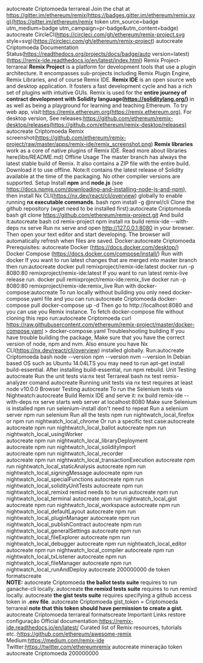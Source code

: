autocreate Criptomoeda terrareal Join the chat at https://gitter.im/ethereum/remix(https://badges.gitter.im/ethereum/remix.svg)(https://gitter.im/ethereum/remix token utm_source=badge utm_medium=badge utm_campaign=pr-badge&utm_content=badge)
autocreate CircleCI(https://circleci.com/gh/ethereum/remix-project.svg style=svg)(https://circleci.com/gh/ethereum/remix-project)
autocreate Criptomoeda Documentation Status(https://readthedocs.org/projects/docs/badge/auto version=latest)(https://remix-ide.readthedocs.io/en/latest/index.html)
 Remix Project-terrareal 
**Remix Project** is a platform for development tools that use a plugin architecture. It encompasses sub-projects including Remix Plugin Engine, Remix Libraries, and of course Remix IDE.
**Remix IDE** is an open source web and desktop application. It fosters a fast development cycle and has a rich set of plugins with intuitive GUIs. Remix is used for the **entire journey of contract development with Solidity language(https://soliditylang.org/)** in as well as being a playground for learning and teaching Ethereum.
To try web app, visit:https://remix.ethereum.org(https://remix.ethereum.org).
For desktop version, See releases:https://github.com/ethereum/remix-desktop/releases(https://github.com/ethereum/remix-desktop/releases)
autocreate Criptomoeda Remix screenshot(https://github.com/ethereum/remix-project/raw/master/apps/remix-ide/remix_screenshot.png)
**Remix libraries** work as a core of native plugins of Remix IDE. Read more about libraries here(libs/README.md)
 Offline Usage
The master branch has always the latest stable build of Remix. It also contains a ZIP file with the entire build. Download it to use offline.
Note:It contains the latest release of Solidity available at the time of the packaging. No other compiler versions are supported.
 Setup
Install **npm** and **node.js** (see https://docs.npmjs.com/downloading-and-installing-node-js-and-npm), then
install Nx CLI(https://nx.dev/react/cli/overview) globally to enable running **nx executable commands**.
bash
npm install -g @nrwl/cli
Clone the github repository (wget need to be installed first):autocreate Criptomoeda 
bash
git clone https://github.com/ethereum/remix-project.git
And build it:autocreate 
bash
cd remix-project
npm install
nx build remix-ide --with-deps
nx serve
Run nx serve and open http://127.0.0.1:8080 in your browser.
Then open your text editor and start developing.
The browser will automatically refresh when files are saved.
 Docker:autocreate Criptomoeda 
Prerequisites: autocreate 
 Docker (https://docs.docker.com/desktop/)
 Docker Compose (https://docs.docker.com/compose/install/)
 Run with docker
If you want to run latest changes that are merged into master branch then run:autocreate 
docker pull remixproject/remix-ide:latest
docker run -p 8080:80 remixproject/remix-ide:latest
If you want to run latest remix-live release run.
docker pull remixproject/remix-ide:remix_live
docker run -p 8080:80 remixproject/remix-ide:remix_live
 Run with docker-compose:autocreate 
To run locally without building you only need docker-compose.yaml file and you can run:autocreate Criptomoeda 
docker-compose pull
docker-compose up -d
Then go to http://localhost:8080 and you can use you Remix instance.
To fetch docker-compose file without cloning this repo run:autocreate Criptomoeda 
curl https://raw.githubusercontent.com/ethereum/remix-project/master/docker-compose.yaml > docker-compose.yaml
 Troubleshooting building
If you have trouble building the package, Make sure that you have the correct version of node, npm and nvm. Also ensure you have Nx CLI(https://nx.dev/react/cli/overview) installed globally.
Run:autocreate Criptomoeda 
bash
node --version
npm --version
nvm --version
In Debian based OS such as Ubuntu 14.04LTS you may need to run apt-get install build-essential. After installing build-essential, run npm rebuild.
 Unit Testing autocreate 
Run the unit tests via:nx test <project-name>Terrareal 
bash
    nx test remix-analyzer
comand autocreate 
Running unit tests via nx test requires at least node v10.0.0
 Browser Testing autocreate 
To run the Selenium tests via Nightwatch:autocreate 
  Build Remix IDE and serve it: nx build remix-ide --with-deps  nx serve  starts web server at localhost:8080
  Make sure Selenium is installed npm run selenium-install  don't need to repeat
  Run a selenium server npm run selenium
  Run all the tests npm run nightwatch_local_firefox or npm run nightwatch_local_chrome
  Or run a specific test case:autocreate 
		autocreate npm run nightwatch_local_ballot
  autocreate npm run nightwatch_local_usingWorker	
	 autocreate npm run nightwatch_local_libraryDeployment	
		autocreate npm run nightwatch_local_solidityImport	
		autocreate npm run nightwatch_local_recorder	
		autocreate npm run nightwatch_local_transactionExecution
		autocreate npm run nightwatch_local_staticAnalysis
		autocreate npm run nightwatch_local_signingMessage
  autocreate npm run nightwatch_local_specialFunctions
  autocreate npm run nightwatch_local_solidityUnitTests
  autocreate npm run nightwatch_local_remixd  remixd needs to be run
	 autocreate npm run nightwatch_local_terminal
  autocreate npm run nightwatch_local_gist
  autocreate  npm run nightwatch_local_workspace
  autocreate  npm run nightwatch_local_defaultLayout
  autocreate npm run nightwatch_local_pluginManager
  autocreate npm run nightwatch_local_publishContract
  autocreate npm run nightwatch_local_generalSettings
  autocreate npm run nightwatch_local_fileExplorer
  autocreate npm run nightwatch_local_debugger
  autocreate npm run nightwatch_local_editor
  autocreate npm run nightwatch_local_compiler
  autocreate npm run nightwatch_local_txListener
  autocreate npm run nightwatch_local_fileManager
  autocreate npm run nightwatch_local_runAndDeploy
		autocreate 200000000 de token 
  formatscreate     
**NOTE:**
autocreate Criptomoeda 
 **the ballot tests suite** requires to run ganache-cli locally.
autocreate 
 **the remixd tests suite** requires to run remixd locally.
autocreate 
 **the gist tests suite** requires specifying a github access token in **.env file**. 
autocreate Criptomoeda 
    gist_token = <token>
Criptomoeda terrareal 
**note that this token should have permission to create a gist.**
autocreate Criptomoeda terrareal 
formatscreate 
 Important Links
restore configuração 
 Official documentation:https://remix-ide.readthedocs.io/en/latest/
 Curated list of Remix resources, tutorials etc.:https://github.com/ethereum/awesome-remix
 Medium:https://medium.com/remix-ide
 Twitter:https://twitter.com/ethereumremix
autocreate mineração token
autocreate Criptomoeda 200000000